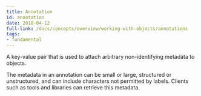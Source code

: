 ```yaml
---
title: Annotation
id: annotation
date: 2018-04-12
full-link: /docs/concepts/overview/working-with-objects/annotations
tags:
- fundamental 
---
```

 A key-value pair that is used to attach arbitrary non-identifying metadata to objects.

<!--more--> 

The metadata in an annotation can be small or large, structured or unstructured, and can include characters not permitted by labels. Clients such as tools and libraries can retrieve this metadata.

